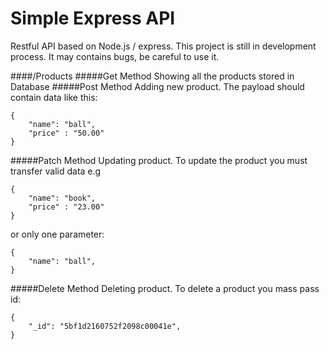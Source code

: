 # Simple Express API

Restful API based on Node.js / express. This project is still in development process. It may contains bugs, be careful to use it.

####/Products
#####Get Method
Showing all the products stored in Database 
#####Post Method
Adding new product. The payload should contain data like this:
```
{
	"name": "ball",
	"price" : "50.00"
}
```
#####Patch Method
Updating product. To update the product you must transfer valid data e.g

```
{
	"name": "book",
	"price" : "23.00"
}
```
or only one parameter:
```
{
	"name": "ball",
}
```
#####Delete Method
Deleting product. To delete a product you mass pass id:
```
{
	"_id": "5bf1d2160752f2098c00041e",
}
```

